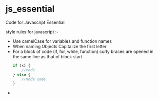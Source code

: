 # js_essential
Code for Javascript Essential

style rules for javascript :-

* Use camelCase for variables and function names
* When naming Objects Capitalize the first letter
* For a block of code (if, for, while, function) curly braces are opened in the same line as that of block start
    ```javascript
    if (x) {
        //code
    } else {
        //mode code
    }
    ```
* 



